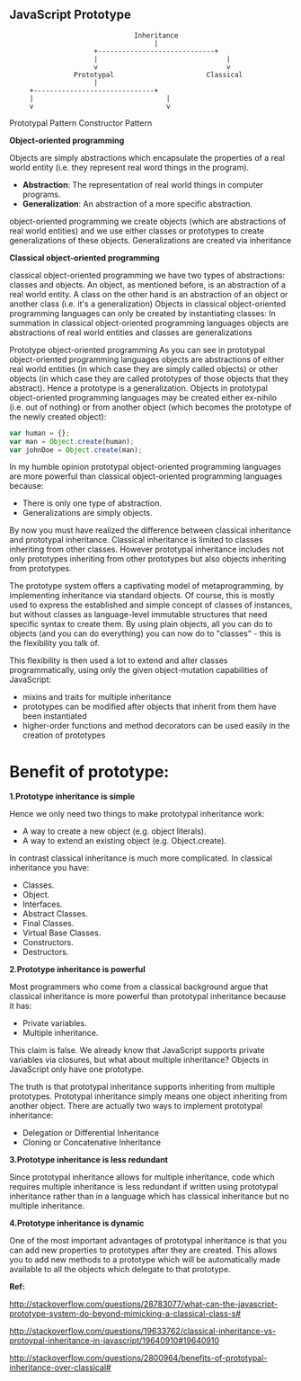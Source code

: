 JavaScript Prototype
----------

                                   Inheritance
                                        |
                         +-----------------------------+
                         |                                |
                         v                                v
                    Prototypal                       Classical
                         |
         +------------------------------+
         |                                 |
         v                                 v
Prototypal Pattern               Constructor Pattern


**Object-oriented programming**

Objects are simply abstractions which encapsulate the properties of a real world entity 
(i.e. they represent real word things in the program).

- **Abstraction**: The representation of real world things in computer programs.
- **Generalization**: An abstraction of a more specific abstraction.

object-oriented programming we create objects (which are abstractions of real world entities) and we use either classes
or prototypes to create generalizations of these objects. Generalizations are created via inheritance

**Classical object-oriented programming**

classical object-oriented programming we have two types of abstractions: classes and objects. An object, 
as mentioned before, is an abstraction of a real world entity. A class on the other hand is an abstraction 
of an object or another class (i.e. it's a generalization)
Objects in classical object-oriented programming languages can only be created by instantiating classes:
In summation in classical object-oriented programming languages objects are abstractions of real world entities and 
classes are generalizations

Prototype object-oriented programming
As you can see in prototypal object-oriented programming languages objects are abstractions of either 
real world entities (in which case they are simply called objects) or other objects 
(in which case they are called prototypes of those objects that they abstract). Hence a prototype is a generalization.
Objects in prototypal object-oriented programming languages may be created either ex-nihilo (i.e. out of nothing) 
or from another object (which becomes the prototype of the newly created object):

```javascript
var human = {};
var man = Object.create(human);
var johnDoe = Object.create(man);
```

In my humble opinion prototypal object-oriented programming languages are more powerful than classical object-oriented
programming languages because:

- There is only one type of abstraction.
- Generalizations are simply objects.

By now you must have realized the difference between classical inheritance and prototypal inheritance. 
Classical inheritance is limited to classes inheriting from other classes. However prototypal inheritance 
includes not only prototypes inheriting from other prototypes but also objects inheriting from prototypes.

The prototype system offers a captivating model of metaprogramming, by implementing inheritance via standard objects. 
Of course, this is mostly used to express the established and simple concept of classes of instances, 
but without classes as language-level immutable structures that need specific syntax to create them. 
By using plain objects, all you can do to objects (and you can do everything) you can now do to "classes" - 
this is the flexibility you talk of.

This flexibility is then used a lot to extend and alter classes programmatically, using only the given object-mutation
capabilities of JavaScript:

- mixins and traits for multiple inheritance
- prototypes can be modified after objects that inherit from them have been instantiated
- higher-order functions and method decorators can be used easily in the creation of prototypes

Benefit of prototype:
======

**1.Prototype inheritance is simple**

Hence we only need two things to make prototypal inheritance work:

- A way to create a new object (e.g. object literals).
- A way to extend an existing object (e.g. Object.create).

In contrast classical inheritance is much more complicated. In classical inheritance you have:

- Classes.
- Object.
- Interfaces.
- Abstract Classes.
- Final Classes.
- Virtual Base Classes.
- Constructors.
- Destructors.

**2.Prototype inheritance is powerful**

Most programmers who come from a classical background argue that classical inheritance is more powerful than 
prototypal inheritance because it has:

- Private variables.
- Multiple inheritance.

This claim is false. We already know that JavaScript supports private variables via closures, but what about multiple
inheritance? Objects in JavaScript only have one prototype.

The truth is that prototypal inheritance supports inheriting from multiple prototypes. Prototypal inheritance simply
means one object inheriting from another object. There are actually two ways to implement prototypal inheritance:

- Delegation or Differential Inheritance
- Cloning or Concatenative Inheritance

**3.Prototype inheritance is less redundant**

Since prototypal inheritance allows for multiple inheritance, code which requires multiple inheritance is less
redundant if written using prototypal inheritance rather than in a language which has classical inheritance 
but no multiple inheritance.

**4.Prototype inheritance is dynamic**

One of the most important advantages of prototypal inheritance is that you can add new properties to prototypes 
after they are created. This allows you to add new methods to a prototype which will be automatically made available
to all the objects which delegate to that prototype.


**Ref:**

http://stackoverflow.com/questions/28783077/what-can-the-javascript-prototype-system-do-beyond-mimicking-a-classical-class-s#

http://stackoverflow.com/questions/19633762/classical-inheritance-vs-protoypal-inheritance-in-javascript/19640910#19640910

http://stackoverflow.com/questions/2800964/benefits-of-prototypal-inheritance-over-classical#


